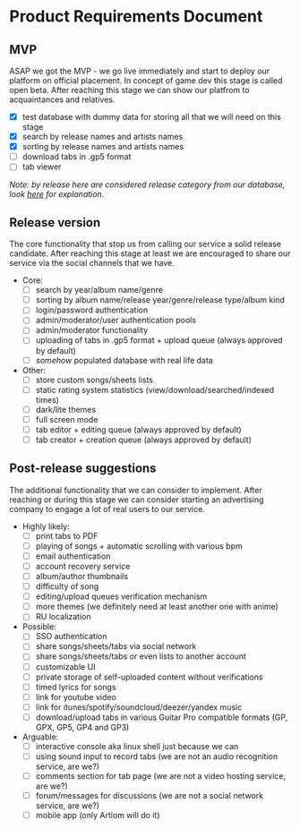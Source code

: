 # Product Requirements Document

## MVP

ASAP we got the MVP - we go live immediately and start to deploy our platform on official placement.
In concept of game dev this stage is called open beta. After reaching this stage we can show our
platfrom to acquaintances and relatives.

- [x] test database with dummy data for storing all that we will need on this stage
- [x] search by release names and artists names
- [x] sorting by release names and artists names
- [ ] download tabs in .gp5 format
- [ ] tab viewer

*Note: by release here are considered release category from our database, look
[here](db-schema-explanatory.md) for explanation.*

## Release version

The core functionality that stop us from calling our service a solid release candidate. After
reaching this stage at least we are encouraged to share our service via the social channels that we
have.

- Core:
  - [ ] search by year/album name/genre
  - [ ] sorting by album name/release year/genre/release type/album kind
  - [ ] login/password authentication
  - [ ] admin/moderator/user authentication pools
  - [ ] admin/moderator functionality
  - [ ] uploading of tabs in .gp5 format + upload queue (always approved by default)
  - [ ] *somehow* populated database with real life data

- Other:
  - [ ] store custom songs/sheets lists
  - [ ] static rating system statistics (view/download/searched/indexed times)
  - [ ] dark/lite themes
  - [ ] full screen mode
  - [ ] tab editor + editing queue (always approved by default)
  - [ ] tab creator + creation queue (always approved by default)

## Post-release suggestions

The additional functionality that we can consider to implement. After reaching or during this stage
we can consider starting an advertising company to engage a lot of real users to our service.

- Highly likely:
  - [ ] print tabs to PDF
  - [ ] playing of songs + automatic scrolling with various bpm
  - [ ] email authentication
  - [ ] account recovery service
  - [ ] album/author thumbnails
  - [ ] difficulty of song
  - [ ] editing/upload queues verification mechanism
  - [ ] more themes (we definitely need at least another one with anime)
  - [ ] RU localization

- Possible:
  - [ ] SSO authentication
  - [ ] share songs/sheets/tabs via social network
  - [ ] share songs/sheets/tabs or even lists to another account
  - [ ] customizable UI
  - [ ] private storage of self-uploaded content without verifications
  - [ ] timed lyrics for songs
  - [ ] link for youtube video
  - [ ] link for itunes/spotify/soundcloud/deezer/yandex music
  - [ ] download/upload tabs in various Guitar Pro compatible formats (GP, GPX, GP5, GP4 and GP3)

- Arguable:
  - [ ] interactive console aka linux shell just because we can
  - [ ] using sound input to record tabs (we are not an audio recognition service, are we?)
  - [ ] comments section for tab page (we are not a video hosting service, are we?)
  - [ ] forum/messages for discussions (we are not a social network service, are we?)
  - [ ] mobile app (only Artiom will do it)
